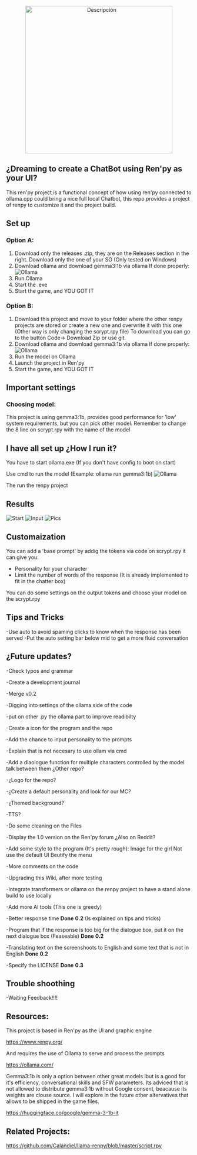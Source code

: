 <p align="center">
  <img src="pics/logo.png" alt="Descripción" width="400"/>
</p>

## ¿Dreaming to create a ChatBot using Ren'py as your UI?

This ren'py project is a functional concept of how using ren'py connected to ollama.cpp could bring a nice full local Chatbot, this repo provides a project of renpy to customize it and the project build.

##  Set up

###  Option A:
1. Download only the releases .zip, they are on the Releases section in the right. Download only the one of your SO (Only tested on Windows)
2. Download ollama and download gemma3:1b via ollama
If done properly:
![Ollama](pics/Ollama.png)
3. Run Ollama 
4. Start the .exe
5. Start the game, and YOU GOT IT


### Option B:
1. Download this project and move to your folder where the other renpy projects are stored or create a new one and overwrite it with this one (Other way is only changing the scrypt.rpy file)
   To download you can go to the button Code-> Download Zip or use git.
3. Download ollama and download gemma3:1b via ollama
If done properly:
![Ollama](pics/Ollama.png)
4. Run the model on Ollama 
5. Launch the project in Ren'py
6. Start the game, and YOU GOT IT
   
## Important settings

### Choosing model: 

This project is using  gemma3:1b, provides good performance for 'low' system requirements, but you can pick other model. Remember to change the 8 line on scrypt.rpy with the name of the model


## I have all set up ¿How I run it?

You have to start ollama.exe (If you don't have config to boot on start)

Use cmd to run the model (Example: ollama run gemma3:1b)
![Ollama](pics/Ollama.png)

The run the renpy project

## Results

![Start](pics/Start.png)
![Input](pics/Input.png)
![Pics](pics/Output.png)




## Customaization 

You can add a 'base prompt' by addig the tokens via code on scrypt.rpy it can give you:
* Personality for your character
* Limit the number of words of the response (It is already implemented to fit in the chatter box)

You can do some settings on the output tokens and choose your model on the scrypt.rpy

## Tips and Tricks

-Use auto to avoid spaming clicks to know when the response has been served
-Put the auto setting bar below mid to get a more fluid conversation


## ¿Future updates?

-Check typos and grammar

-Create a development journal

-Merge v0.2

-Digging into settings of the ollama side of the code

-put on other .py the ollama part to improve readibilty

-Create a icon for the program and the repo

-Add the chance to input personality to the prompts

-Explain that is not necesary to use ollam via cmd

-Add a diaologue function for multiple characters controlled by the model talk between them ¿Other repo?

-¿Logo for the repo?

-¿Create a default personality and look for our MC?

-¿Themed background?

-TTS?

-Do some cleaning on the Files 

-Display the 1.0 version on the Ren'py forum ¿Also on Reddit?

-Add some style to the program (It's pretty rough):
Image for the girl
Not use the default UI
Beutify the menu

-More comments on the code

-Upgrading this Wiki, after more testing

-Integrate transformers or ollama on the renpy project to have a stand alone build to use locally

-Add more AI tools (This one is greedy)

-Better response time **Done** **0.2** (Is explained on tips and tricks)

-Program that if the response is too big for the dialogue box, put it on the next dialogue box (Feaseable) **Done** **0.2**

-Translating text on the screenshoots to English and some text that is not in English **Done** **0.2**

-Specify the LICENSE **Done** **0.3**

## Trouble shoothing

-Waiting Feedback!!!!


##  Resources:

This project is based in Ren'py as the UI and graphic engine

https://www.renpy.org/

And requires the use of Ollama to serve and process the prompts

https://ollama.com/

Gemma3:1b is only  a option between other great models lbut is a good  for it's efficiency, conversational skills and SFW parameters. Its adviced that is not allowed to distribute gemma3:1b without Google consent, beacause its weights are clouse source. I will explore in the future other altervatives that allows to be shipped in the game files.

https://huggingface.co/google/gemma-3-1b-it

##  Related Projects:

https://github.com/Calandiel/llama-renpy/blob/master/script.rpy


